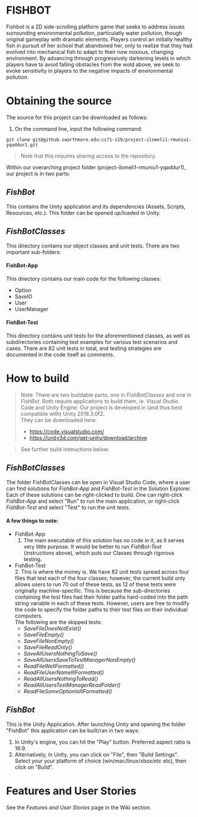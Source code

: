 # FISHBOT

Fishbot is a 2D side-scrolling platform game that seeks to address issues surrounding environmental pollution, particulatly water pollution, though original gameplay with dramatic elements. Players control an initially healthy fish in pursuit of her school that abandoned her, only to realize that they had evolved into mechanical fish to adapt to their now noxious, changing environment. By advancing through progressively darkening levels in which players have to avoid falling obstacles from the wold above, we seek to evoke sensitivity in players to the negative impacts of environmental pollution.  

# Obtaining the source  
The source for this project can be downloaded as follows:

1. On the command line, input the following command:
```
git clone git@github.swarthmore.edu:cs71-s19/project-ilomeli1-rmuniu1-yqaddur1.git  
```
> Note that this requires sharing access to the repository.  


Within our overarching project folder (project-ilomeli1-rmuniu1-yqaddur1), our project is in two parts:  

## *FishBot* 
This contains the Unity application and its dependencies (Assets, Scripts, Resources, etc.). This folder can be opened up/loaded in Unity.

## *FishBotClasses*
This directory contains our object classes and unit tests. There are two important sub-folders:  
#### FishBot-App
This directory contains our main code for the following classes:  
* Option
* SaveIO
* User
* UserManager
#### FishBot-Test
This directory contains unit tests for the aforementioned classes, as well as subdirectories containing test examples for various test scenarios and cases. There are 82 unit tests in total, and testing strategies are documented in the code itself as comments.

# How to build
> Note: There are two buildable parts; one in *FishBotClasses* and one in *FishBot*. Both require applications to build them, ie. Visual Studio Code and Unity Engine. Our project is developed in (and thus best compatible with) Unity 2018.3.0f2.  
> They can be downloaded here:  
> * https://code.visualstudio.com/  
> * https://unity3d.com/get-unity/download/archive  

> See further build instructions below:

## *FishBotClasses*
The folder FishBotClasses can be open in Visual Studio Code, where a user can find solutions for *FishBot-App* and *FishBot-Test* in the Solution Explorer. Each of these solutions can be right-clicked to build. One can right-click *FishBot-App* and select "Run" to run the main application, or right-click *FishBot-Test* and select "Test" to run the unit tests.  

#### A few things to note:  
* FishBot-App  
  1. The main executable of this solution has no code in it, as it serves very little purpose. It would be better to run *FishBot-Test* (instructions above), which puts our Classes through rigorous testing.  
* FishBot-Test  
  2. This is where the money is. We have 82 unit tests spread across four files that test each of the four classes; however, the current build only allows users to run 70 out of these tests, as 12 of these tests were originally machine-specific. This is because the sub-directories containing the test files had their folder paths hard-coded into the path string variable in each of these tests. However, users are free to modify the code to specify the folder paths to their test files on their individual computers.  
  The following are the skipped tests:
    * *SaveFileDoesNotExist()*  
    * *SaveFileEmpty()*  
    * *SaveFileNonEmpty()*  
    * *SaveFileReadOnly()*  
    * *SaveAllUsersNothingToSave()*  
    * *SaveAllUsersSaveToTestManagerNonEmpty()*  
    * *ReadFileWellFormatted()*  
    * *ReadFileUserNameIllFormatted()*  
    * *ReadAllUsersNothingToRead()*  
    * *ReadAllUsersTestManagerReadFolder()*  
    * *ReadFileSomeOptionIsIllFormatted()*  
   
 ## *FishBot*
 This is the Unity Application. After launching Unity and opening the folder "FishBot" this application can be built/ran in two ways:  
 1. In Unity's engine, you can hit the "Play" button. Preferred aspect ratio is 16:9.
 2. Alternatively, in Unity, you can click on "File", then "Build Settings". Select your your platform of choice (win/mac/linux/xbox/etc etc), then click on "Build".


# Features and User Stories
See the *Features and User Stories* page in the Wiki section.
